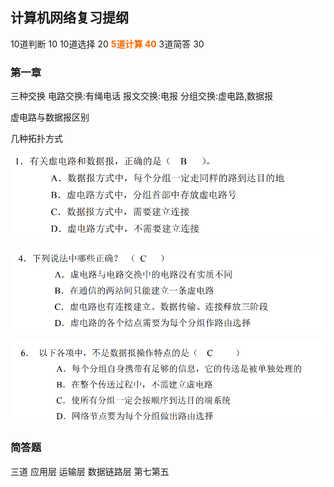 ## 计算机网络复习提纲

10道判断 10
10道选择 20
<font color=#FF6666* style=" font-weight:bold;">5道计算  40</font>
3道简答  30

### 第一章

三种交换
电路交换:有绳电话
报文交换:电报
分组交换:虚电路,数据报

虚电路与数据报区别

几种拓扑方式


![image-20220604002442882](计算机网络复习提纲.assets/image-20220604002442882.png)

![image-20220604003235249](计算机网络复习提纲.assets/image-20220604003235249.png)

![image-20220604003351139](计算机网络复习提纲.assets/image-20220604003351139.png)

### 简答题

三道
应用层
运输层
数据链路层  第七第五




